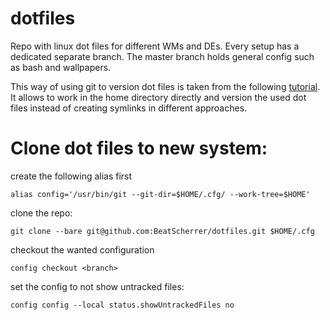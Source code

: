 # dotfiles
Repo with linux dot files for different WMs and DEs. Every setup has a dedicated separate branch. The master branch holds general config such as bash and wallpapers.

This way of using git to version dot files is taken from the following [tutorial](https://www.atlassian.com/git/tutorials/dotfiles). It allows to work in the home directory directly and version the used dot files instead of creating symlinks in different approaches.

# Clone dot files to new system:
create the following alias first
```
alias config='/usr/bin/git --git-dir=$HOME/.cfg/ --work-tree=$HOME'
```
clone the repo:

```
git clone --bare git@github.com:BeatScherrer/dotfiles.git $HOME/.cfg
```

checkout the wanted configuration
```
config checkout <branch>
```

set the config to not show untracked files:
```
config config --local status.showUntrackedFiles no
```
